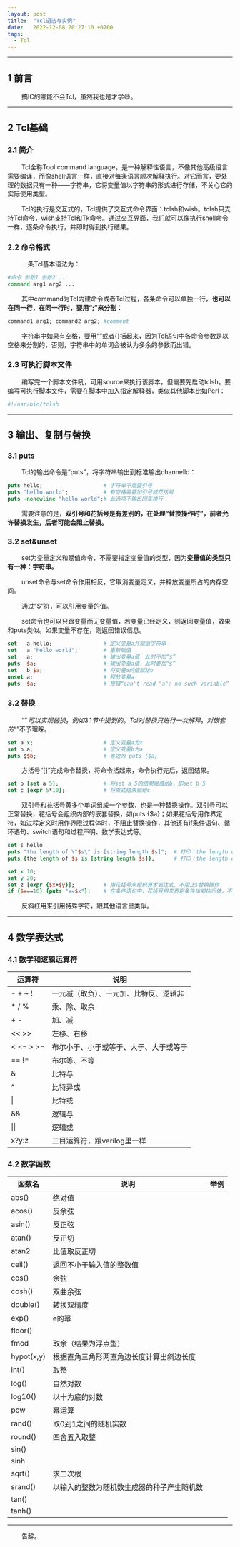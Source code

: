 ```yaml
---
layout: post
title:  "Tcl语法与实例"
date:   2022-12-08 20:27:10 +0700
tags:
  - Tcl
---
```


-------


## 1 前言

&#160; &#160; &#160; &#160; 搞IC的哪能不会Tcl，虽然我也是才学😅。


----

## 2 Tcl基础

### 2.1 简介

&#160; &#160; &#160; &#160; Tcl全称Tool command language，是一种解释性语言，不像其他高级语言需要编译，而像shell语言一样，直接对每条语言顺次解释执行。对它而言，要处理的数据只有一种——字符串，它将变量值以字符串的形式进行存储，不关心它的实际使用类型。

&#160; &#160; &#160; &#160; Tcl的执行是交互式的，Tcl提供了交互式命令界面：tclsh和wish。tclsh只支持Tcl命令，wish支持Tcl和Tk命令。通过交互界面，我们就可以像执行shell命令一样，逐条命令执行，并即时得到执行结果。

### 2.2 命令格式

&#160; &#160; &#160; &#160; 一条Tcl基本语法为：

```tcl
#命令 参数1 参数2 ...
command arg1 arg2 ... 
```

&#160; &#160; &#160; &#160; 其中command为Tcl内建命令或者Tcl过程，各条命令可以单独一行，**也可以在同一行，在同一行时，要用“;”来分割：**

```tcl
command1 arg1; command2 arg2; #comment
```


&#160; &#160; &#160; &#160; 字符串中如果有空格，要用“”或者{}括起来，因为Tcl语句中各命令参数是以空格来分割的，否则，字符串中的单词会被认为多余的参数而出错。

### 2.3 可执行脚本文件

&#160; &#160; &#160; &#160; 编写完一个脚本文件吼，可用source来执行该脚本，但需要先启动tclsh。要编写可执行脚本文件，需要在脚本中加入指定解释器，类似其他脚本比如Perl：
```tcl
#!/usr/bin/tclsh
```


----

## 3 输出、复制与替换

### 3.1 puts

&#160; &#160; &#160; &#160; Tcl的输出命令是“puts”，将字符串输出到标准输出channelld：

```tcl
puts hello;                   # 字符串不需要引号
puts "hello world";           # 有空格需要加引号或花括号
puts -nonewline "hello world";# 此选项不输出回车换行
```

&#160; &#160; &#160; &#160; 需要注意的是，**双引号和花括号是有差别的，在处理“替换操作时”，前者允许替换发生，后者可能会阻止替换。**

### 3.2 set&unset

&#160; &#160; &#160; &#160; set为变量定义和赋值命令，不需要指定变量值的类型，因为**变量值的类型只有一种：字符串。**

&#160; &#160; &#160; &#160; unset命令与set命令作用相反，它取消变量定义，并释放变量所占的内存空间。

&#160; &#160; &#160; &#160; 通过“$”符，可以引用变量的值。

&#160; &#160; &#160; &#160; set命令也可以只跟变量而无变量值，若变量已经定义，则返回变量值，效果和puts类似。如果变量不存在，则返回错误信息。

```tcl
set   a hello;                # 定义变量a并赋值字符串
set   a "hello world";        # 重新赋值
set   a;                      # 输出变量a值，此时不加“$”
puts  $a;                     # 输出变量a值，此时要加“$”
set   b $a;                   # 将变量a的值赋给b
unset a;                      # 释放变量a
puts  $a;                     # 报错“can't read "a": no such variable”
```

### 3.2 替换

&#160; &#160; &#160; &#160; “$”可以实现替换，例如3.1节中提到的。Tcl对替换只进行一次解释，对嵌套的“$”不予理睬。

```tcl
set a x;                      # 定义变量a为x
set b a;                      # 定义变量b为a
puts $$b;                     # 等效为 puts {$a}
```

&#160; &#160; &#160; &#160; 方括号“[]”完成命令替换，将命令括起来，命令执行完后，返回结果。

```tcl
set b [set a 5];              # 将set a 5的结果赋值给b，即set b 5
set c [expr 5*10];            # 将乘式结果赋给c
```

&#160; &#160; &#160; &#160; 双引号和花括号黄多个单词组成一个参数，也是一种替换操作。双引号可以正常替换，花括号会组织内部的嵌套替换，如puts {$a}；如果花括号用作界定符，如过程定义时用作界限过程体时，不阻止替换操作，其他还有if条件语句、循环语句、switch语句和过程声明、数学表达式等。

```tcl
set s hello
puts "the length of \"$s\" is [string length $s]";  # 打印：the length of "hello" is 5
puts {the length of $s is [string length $s]};      # 打印：the length of $s is [string length $s]

set x 10;
set y 20;
set z [expr {$x+$y}];         # 用花括号来组织算术表达式，不阻止$替换操作
if {$x==10} {puts "x=$x"};    # 在条件语句中，花括号用来界定条件体喝执行体，不阻止内部替换
```


&#160; &#160; &#160; &#160; 反斜杠用来引用特殊字符，跟其他语言里类似。

----

## 4 数学表达式

### 4.1 数学和逻辑运算符

| 运算符 | 说明 |
| --- | --- |
| \- \+ \~ \! | 一元减（取负）、一元加、比特反、逻辑非 |
| \* \/ \% | 乘、除、取余 |
| + - | 加、减 |
| << >> | 左移、右移 |
| < <= > >= | 布尔小于、小于或等于、大于、大于或等于 |
| == != | 布尔等、不等 |
| & | 比特与 |
| ^ | 比特异或 |
| \| | 比特或 |
| && | 逻辑与 |
| \|\|| 逻辑或 |
| x?y:z | 三目运算符，跟verilog里一样 |

### 4.2 数学函数

| 函数名 | 说明 | 举例 |
| --- | --- | --- |
| abs() | 绝对值 |  |
| acos() | 反余弦 |  |
| asin() | 反正弦 |  |
| atan() | 反正切 |  |
| atan2 | 比值取反正切 |  |
| ceil() | 返回不小于输入值的整数值 |  |
| cos() | 余弦 |  |
| cosh() | 双曲余弦 |  |
| double() | 转换双精度 |  |
| exp() | e的幂 |  |
| floor() |  |  |
| fmod | 取余（结果为浮点型） |  |
| hypot(x,y) | 根据直角三角形两直角边长度计算出斜边长度 |  |
| int() | 取整 |  |
| log() | 自然对数 |  |
| log10() | 以十为底的对数 |  |
| pow | 幂运算 |  |
| rand() | 取0到1之间的随机实数 |  |
| round() | 四舍五入取整 |  |
| sin() |  |  |
| sinh |  |  |
| sqrt() | 求二次根 |  |
| srand() | 以输入的整数为随机数生成器的种子产生随机数 |  |
| tan() |  |  |
| tanh() |  |  |



----
&#160; &#160; &#160; &#160; 告辞。

